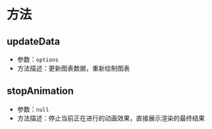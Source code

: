 # 方法

## updateData

- 参数：`options`
- 方法描述：更新图表数据，重新绘制图表

## stopAnimation

- 参数：`null`
- 方法描述：停止当前正在进行的动画效果，直接展示渲染的最终结果
